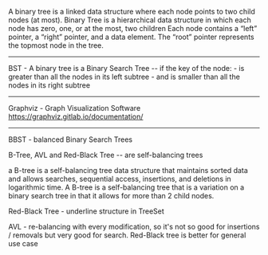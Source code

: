 A binary tree is a linked data structure where each node points to two child nodes (at most). 
Binary Tree is a hierarchical data structure in which each node has zero, one, or at the most, two children
Each node contains a “left” pointer, a “right” pointer, and a data element. The “root” pointer represents the topmost node in the tree. 

----

BST - A binary tree is a Binary Search Tree  --
    if the key of the node:
    - is greater than all the nodes in its left subtree 
    - and is smaller than all the nodes in its right subtree
 
---- 
 
Graphviz - Graph Visualization Software 
 https://graphviz.gitlab.io/documentation/
 
 
----

BBST - balanced Binary Search Trees
 
B-Tree, AVL and Red-Black Tree -- are self-balancing trees

a B-tree is a self-balancing tree data structure that maintains sorted data and allows searches, 
sequential access, insertions, and deletions in logarithmic time. 
A B-tree is a self-balancing tree that is a variation on a binary search tree in that it allows for more than 2 child nodes. 

Red-Black Tree - underline structure in TreeSet


AVL - re-balancing with every modification, so it's not so good for insertions / removals but very good for search.
Red-Black tree is better for general use case
